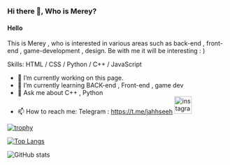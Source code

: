 ### Hi there 👋, Who is Merey?
#### Hello 
This is Merey , who is interested in various areas such as back-end , front-end , game-development , design. Be with me it will be interesting : )

Skills: HTML / CSS / Python / C++ / JavaScript

- 🔭 I’m currently working on this page. 
- 🌱 I’m currently learning BACK-end , Front-end , game dev 
- 💬 Ask me about C++ , Python 
- 📫 How to reach me: Telegram : https://t.me/jahhseeh 
[<img src='https://cdn.jsdelivr.net/npm/simple-icons@3.0.1/icons/instagram.svg' alt='instagram' height='40'>](https://www.instagram.com/shekaradanasam/)  




[![trophy](https://github-profile-trophy.vercel.app/?username=asylbekovvichh)](https://github.com/ryo-ma/github-profile-trophy)

[![Top Langs](https://github-readme-stats.vercel.app/api/top-langs/?username=asylbekovvichh)](https://github.com/anuraghazra/github-readme-stats)

![GitHub stats](https://github-readme-stats.vercel.app/api?username=asylbekovvichh&show_icons=true)  
 

